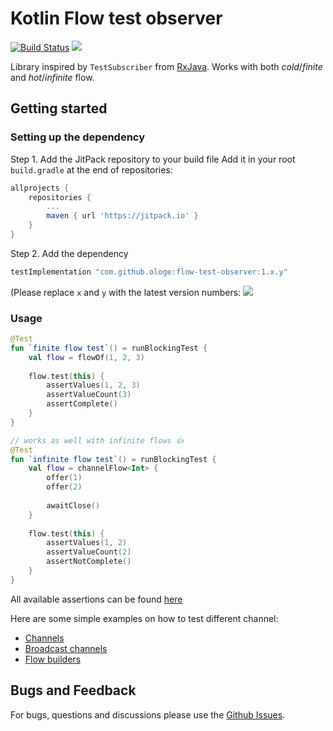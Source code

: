 # Kotlin Flow test observer
[![Build Status](https://travis-ci.org/ologe/flow-test-observer.svg?branch=master)](https://travis-ci.org/ologe/flow-test-observer)
[![](https://jitpack.io/v/ologe/flow-test-observer.svg)](https://jitpack.io/#flow-test-observer)

Library inspired by `TestSubscriber` from [RxJava](https://github.com/ReactiveX/RxJava). 
Works with both *cold*/*finite* and *hot*/*infinite* flow.

## Getting started

### Setting up the dependency
Step 1. Add the JitPack repository to your build file
Add it in your root `build.gradle` at the end of repositories:
```groovy
allprojects {
    repositories {
        ...
        maven { url 'https://jitpack.io' }
    }
}
```
Step 2. Add the dependency

```groovy
testImplementation "com.github.ologe:flow-test-observer:1.x.y"
```
(Please replace `x` and `y` with the latest version numbers: [![](https://jitpack.io/v/ologe/flow-test-observer.svg)](https://jitpack.io/#flow-test-observer)

### Usage

```kotlin
@Test
fun `finite flow test`() = runBlockingTest {
    val flow = flowOf(1, 2, 3)   
      
    flow.test(this) {
        assertValues(1, 2, 3)
        assertValueCount(3)
        assertComplete()
    }   
}

// works as well with infinite flows 👍
@Test
fun `infinite flow test`() = runBlockingTest {
    val flow = channelFlow<Int> {
        offer(1)
        offer(2)
        
        awaitClose()
    }
    
    flow.test(this) {
        assertValues(1, 2)
        assertValueCount(2)
        assertNotComplete()
    }
}
```

All available assertions can be found [here](https://github.com/ologe/flow-test-observer/blob/master/src/main/kotlin/dev/olog/flow/test/observer/FlowTestCollector.kt)

Here are some simple examples on how to test different channel:
- [Channels](https://github.com/ologe/flow-test-observer/blob/master/src/test/kotlin/dev/olog/flow/test/observer/ChannelBuildersTest.kt) 
- [Broadcast channels](https://github.com/ologe/flow-test-observer/blob/master/src/test/kotlin/dev/olog/flow/test/observer/BroadcastChannelBuildersTest.kt)
- [Flow builders](https://github.com/ologe/flow-test-observer/blob/master/src/test/kotlin/dev/olog/flow/test/observer/FlowBuildersTest.kt) 

## Bugs and Feedback
For bugs, questions and discussions please use the [Github Issues](https://github.com/ologe/flow-test-observer/issues).